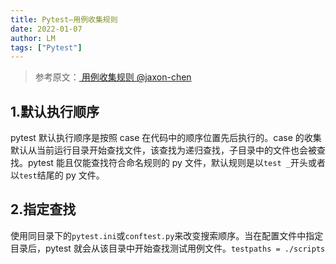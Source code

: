 ```yaml
---
title: Pytest—用例收集规则
date: 2022-01-07
author: LM
tags: ["Pytest"]
---
```


> 参考原文：[ 用例收集规则 @jaxon-chen ](https://www.cnblogs.com/jaxon-chen/p/13204625.html)

## 1.默认执行顺序

pytest 默认执行顺序是按照 case 在代码中的顺序位置先后执行的。case 的收集默认从当前运行目录开始查找文件，该查找为递归查找，子目录中的文件也会被查找。pytest 能且仅能查找符合命名规则的 py 文件，默认规则是以`test _`开头或者以`test`结尾的 py 文件。

## 2.指定查找

使用同目录下的`pytest.ini`或`conftest.py`来改变搜索顺序。当在配置文件中指定目录后，pytest 就会从该目录中开始查找测试用例文件。`testpaths = ./scripts`  

